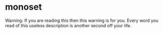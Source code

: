 
# monoset

Warning: If you are reading this then this warning is for you.
Every word you read of this useless description is another second off your life.
